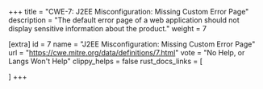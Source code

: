 +++
title = "CWE-7: J2EE Misconfiguration: Missing Custom Error Page"
description	= "The default error page of a web application should not display sensitive information about the product."
weight = 7

[extra]
id = 7
name = "J2EE Misconfiguration: Missing Custom Error Page"
url = "https://cwe.mitre.org/data/definitions/7.html"
vote = "No Help, or Langs Won't Help"
clippy_helps = false
rust_docs_links = [
	
]
+++

